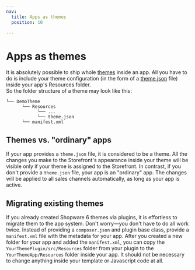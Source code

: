 ```yaml
---
nav:
  title: Apps as themes
  position: 10

---
```


# Apps as themes

It is absolutely possible to ship whole [themes](../../themes/) inside an app. All you have to do is include your theme configuration \(in the form of a [theme.json](../../../plugins/themes/theme-configuration) file\) inside your app's Resources folder.  
So the folder structure of a theme may look like this:

```text
└── DemoTheme
      └── Resources
            └── ...
            └── theme.json
      └── manifest.xml
```

## Themes vs. "ordinary" apps

If your app provides a `theme.json` file, it is considered to be a theme. All the changes you make to the Storefront's appearance inside your theme will be visible only if your theme is assigned to the Storefront. In contrast, if you don't provide a `theme.json` file, your app is an "ordinary" app. The changes will be applied to all sales channels automatically, as long as your app is active.

## Migrating existing themes

If you already created Shopware 6 themes via plugins, it is effortless to migrate them to the app system. Don't worry—you don't have to do all work twice. Instead of providing a `composer.json` and plugin base class, provide a `manifest.xml` file with the metadata for your app. After you created a new folder for your app and added the `manifest.xml`, you can copy the `YourThemePlugin/src/Resources` folder from your plugin to the `YourThemeApp/Resources` folder inside your app. It should not be necessary to change anything inside your template or Javascript code at all.
